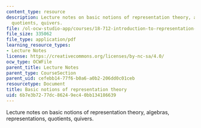 ```yaml
---
content_type: resource
description: Lecture notes on basic notions of representation theory, algebras, representations,
  quotients, quivers.
file: /ol-ocw-studio-app/courses/18-712-introduction-to-representation-theory-fall-2010/6b7e3b7277dc86249ec40bb134186639_MIT18_712F10_ch1.pdf
file_size: 335062
file_type: application/pdf
learning_resource_types:
- Lecture Notes
license: https://creativecommons.org/licenses/by-nc-sa/4.0/
ocw_type: OCWFile
parent_title: Lecture Notes
parent_type: CourseSection
parent_uid: cefebb14-77f6-b0a6-a0b2-206dd0c01ceb
resourcetype: Document
title: Basic notions of representation theory
uid: 6b7e3b72-77dc-8624-9ec4-0bb134186639
---
```

Lecture notes on basic notions of representation theory, algebras, representations, quotients, quivers.